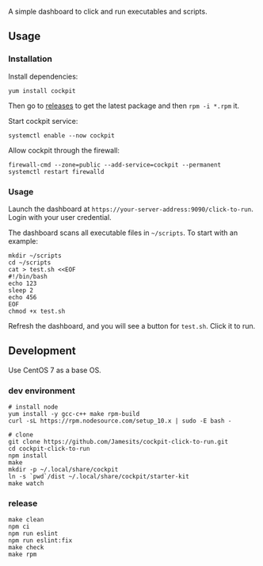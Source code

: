 A simple dashboard to click and run executables and scripts.

## Usage

### Installation

Install dependencies:

```shell
yum install cockpit
```

Then go to [releases](https://github.com/Jamesits/cockpit-click-to-run/releases/latest) to get the latest package and then `rpm -i *.rpm` it.

Start cockpit service:

```shell
systemctl enable --now cockpit
```

Allow cockpit through the firewall:

```shell
firewall-cmd --zone=public --add-service=cockpit --permanent
systemctl restart firewalld
```

### Usage

Launch the dashboard at `https://your-server-address:9090/click-to-run`. Login with your user credential.

The dashboard scans all executable files in `~/scripts`. To start with an example:

```shell
mkdir ~/scripts
cd ~/scripts
cat > test.sh <<EOF
#!/bin/bash
echo 123
sleep 2
echo 456
EOF
chmod +x test.sh
```

Refresh the dashboard, and you will see a button for `test.sh`. Click it to run.

## Development

Use CentOS 7 as a base OS.

### dev environment

```shell
# install node
yum install -y gcc-c++ make rpm-build
curl -sL https://rpm.nodesource.com/setup_10.x | sudo -E bash -

# clone
git clone https://github.com/Jamesits/cockpit-click-to-run.git
cd cockpit-click-to-run
npm install
make
mkdir -p ~/.local/share/cockpit
ln -s `pwd`/dist ~/.local/share/cockpit/starter-kit
make watch
```

### release

```shell
make clean
npm ci
npm run eslint
npm run eslint:fix
make check
make rpm
```
